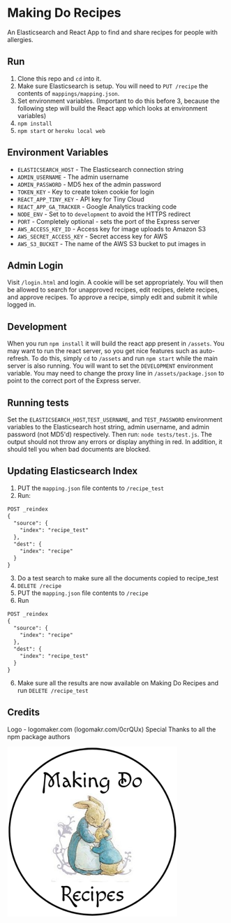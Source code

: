 # Making Do Recipes

An Elasticsearch and React App to find and share recipes for people with allergies.

## Run
1. Clone this repo and `cd` into it.
2. Make sure Elasticsearch is setup. You will need to `PUT /recipe` the contents of `mappings/mapping.json`.
3. Set environment variables. (Important to do this before 3, because the following step will build the React app which looks at environment variables)
4. `npm install`
5. `npm start` or `heroku local web`

## Environment Variables
* `ELASTICSEARCH_HOST` - The Elasticsearch connection string
* `ADMIN_USERNAME` - The admin username
* `ADMIN_PASSWORD` - MD5 hex of the admin password
* `TOKEN_KEY` - Key to create token cookie for login
* `REACT_APP_TINY_KEY` - API key for Tiny Cloud
* `REACT_APP_GA_TRACKER` - Google Analytics tracking code
* `NODE_ENV` - Set to to `development` to avoid the HTTPS redirect
* `PORT` - Completely optional - sets the port of the Express server
* `AWS_ACCESS_KEY_ID` - Access key for image uploads to Amazon S3
* `AWS_SECRET_ACCESS_KEY` - Secret access key for AWS
* `AWS_S3_BUCKET` - The name of the AWS S3 bucket to put images in

## Admin Login
Visit `/login.html` and login. A cookie will be set appropriately. You will then be allowed to search for unapproved recipes, edit recipes, delete recipes, and approve recipes. To approve a recipe, simply edit and submit it while logged in.

## Development
When you run `npm install` it will build the react app present in `/assets`. You may want to run the react server, so you get nice features such as auto-refresh. To do this, simply `cd` to `/assets` and run `npm start` while the main server is also running. You will want to set the `DEVELOPMENT` environment variable. You may need to change the proxy line in `/assets/package.json` to point to the correct port of the Express server.

## Running tests
Set the `ELASTICSEARCH_HOST`,`TEST_USERNAME`, and `TEST_PASSWORD` environment variables to the Elasticsearch host string, admin username, and admin password (not MD5'd) respectively.
Then run: `node tests/test.js`.
The output should not throw any errors or display anything in red. In addition, it should tell you when bad documents are blocked.

## Updating Elasticsearch Index
1. PUT the `mapping.json` file contents to `/recipe_test`
2. Run:
```
POST _reindex
{
  "source": {
    "index": "recipe_test"
  },
  "dest": {
    "index": "recipe"
  }
}
```
3. Do a test search to make sure all the documents copied to recipe_test
4. `DELETE /recipe`
5. PUT the `mapping.json` file contents to `/recipe`
6. Run
```
POST _reindex
{
  "source": {
    "index": "recipe"
  },
  "dest": {
    "index": "recipe_test"
  }
}
```
6. Make sure all the results are now available on Making Do Recipes and run `DELETE /recipe_test`

## Credits
Logo - logomaker.com (logomakr.com/0crQUx)
Special Thanks to all the npm package authors

![Making Do Recipes Logo](https://github.com/jamesgrams/makingdorecipes/blob/master/assets/public/logo.png?raw=true)